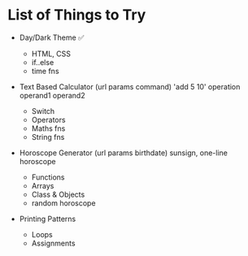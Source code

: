 # List of Things to Try

- Day/Dark Theme ✅
  - HTML, CSS
  - if..else
  - time fns

- Text Based Calculator (url params command) 'add 5 10' operation operand1 operand2
  - Switch
  - Operators
  - Maths fns
  - String fns
  
- Horoscope Generator (url params birthdate) sunsign, one-line horoscope
  - Functions
  - Arrays
  - Class & Objects
  - random horoscope

- Printing Patterns
  - Loops
  - Assignments
